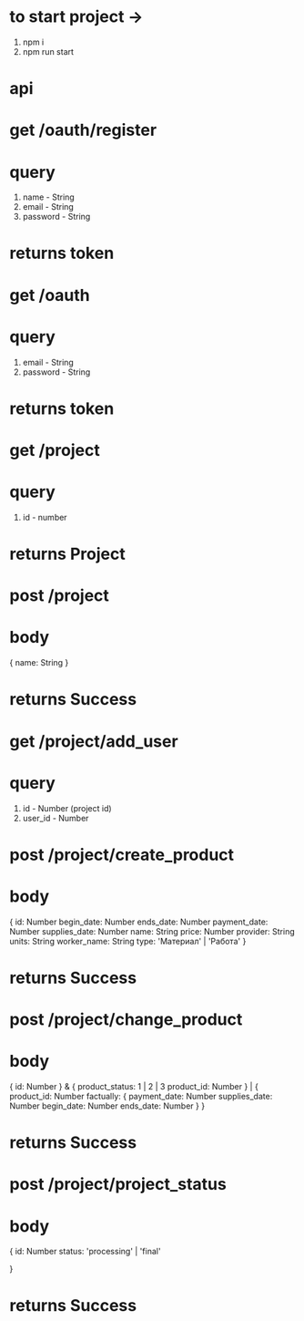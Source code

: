# to start project ->
1. npm i
2. npm run start

# api
# get /oauth/register 

# query
1. name - String
2. email -  String
3. password - String
# returns token

# get /oauth
# query
1. email - String
2. password - String

# returns token

# get /project
# query
1. id - number

# returns Project

# post /project
# body
{
    name: String
}

# returns Success 

# get /project/add_user
# query
1. id - Number (project id)
2. user_id - Number

# post /project/create_product
# body
{
    id: Number
    begin_date: Number
    ends_date: Number
    payment_date: Number
    supplies_date: Number
    name: String
    price: Number
    provider: String
    units: String
    worker_name: String
    type: 'Материал' | 'Работа'
}

# returns Success 

# post /project/change_product
# body
{
    id: Number
} & {
    product_status: 1 | 2 | 3
    product_id: Number
} | {
    product_id: Number
    factually: {
        payment_date: Number
        supplies_date: Number
        begin_date: Number
        ends_date: Number
    }
}

# returns Success

# post /project/project_status
# body
{
    id: Number
    status: 'processing' | 'final'

}

# returns Success